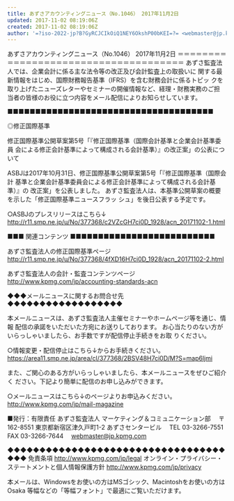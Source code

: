 ```yaml
---
title: あずさアカウンティングニュース（No.1046） 2017年11月2日
updated: 2017-11-02 08:19:06Z
created: 2017-11-02 08:19:06Z
author: '=?iso-2022-jp?B?GyRCJCIkOiQ1NEY6OkshP00bKEI=?= <webmaster@jp.kpmg.com>'
---
```


あずさアカウンティングニュース（No.1046） 2017年11月2日
＝＝＝＝＝＝＝＝＝＝＝＝＝＝＝＝＝＝＝＝＝＝＝＝＝＝＝＝＝＝＝＝＝＝＝＝＝
あずさ監査法人では、企業会計に係る主な法令等の改正及び会計監査上の取扱いに
関する最新情報をはじめ、国際財務報告基準（IFRS）を含む財務会計に係るトピッ
クを取り上げたニューズレターやセミナーの開催情報など、経理・財務実務のご担
当者の皆様のお役に立つ内容をメール配信によりお知らせしています。

■■■■■■■■■■■■■■■■■■■■■■■■■■■■■■■■■■■■■

◎修正国際基準

修正国際基準公開草案第5号「『修正国際基準（国際会計基準と企業会計基準委員
会による修正会計基準によって構成される会計基準）』の改正案」の公表について

ASBJは2017年10月31日、修正国際基準公開草案第5号「『修正国際基準（国際会計
基準と企業会計基準委員会による修正会計基準によって構成される会計基準）』の
改正案」を公表しました。
あずさ監査法人は、本基準公開草案の概要を示した「修正国際基準ニュースフラッ
シュ」を後日公表する予定です。

○ASBJのプレスリリースはこちら↓
http://r11.smp.ne.jp/u/No/377368/c2VZcGH7ci0D_1928/acn_20171102-1.html

■■■ 関連コンテンツ ■■■■■■■■■■■■■■■■■■■■■■■■■■

あずさ監査法人の修正国際基準ページ
http://r11.smp.ne.jp/u/No/377368/4fXD16H7ci0D_1928/acn_20171102-2.html

あずさ監査法人の会計・監査コンテンツページ
http://www.kpmg.com/jp/accounting-standards-acn

◆◆◆メールニュースに関するお問合せ先◆◆◆◆◆◆◆◆◆◆◆◆◆◆◆◆◆◆

本メールニュースは、あずさ監査法人主催セミナーやホームページ等を通じ、情報
配信の承諾をいただいた方宛にお送りしております。
お心当たりのない方がいらっしゃいましたら、お手数ですが配信停止手続きをお取
りください。

○情報変更・配信停止はこちら↓からお手続きください。
https://area11.smp.ne.jp/area/cl/377368/2BSV48H7ci0D/M?S=map6ljmi

また、ご関心のある方がいらっしゃいましたら、本メールニュースをぜひご紹介く
ださい。下記より簡単に配信のお申し込みができます。

○メールニュースはこちら↓のページよりお申込みください。
http://www.kpmg.com/jp/mail-magazine

■発行：有限責任 あずさ監査法人 マーケティング＆コミュニケーション部
　〒162-8551 東京都新宿区津久戸町1-2 あずさセンタービル
　TEL 03-3266-7551　FAX 03-3266-7644
　[webmaster@jp.kpmg.com](mailto:webmaster@jp.kpmg.com)

◆◆◆◆◆◆◆◆◆◆◆◆◆◆◆◆◆◆◆◆◆◆◆◆◆◆◆◆◆◆◆◆◆◆◆◆◆
免責条項
http://www.kpmg.com/jp/legal
オンライン・プライバシー・ステートメントと個人情報保護方針
http://www.kpmg.com/jp/privacy

本メールは、Windowsをお使いの方はMSゴシック、Macintoshをお使いの方はOsaka
等幅などの「等幅フォント」で最適にご覧いただけます。